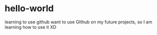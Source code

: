 # hello-world
learning to use github
want to use GIthub on my future projects, so I am learning how to use it XD

